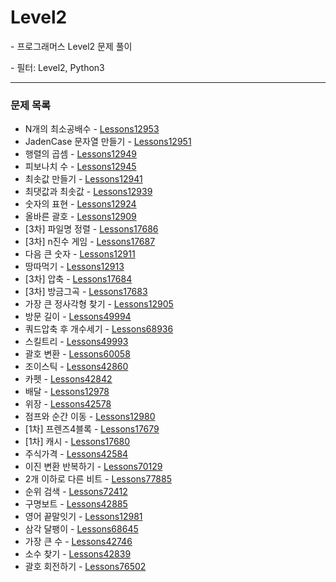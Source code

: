 # Level2
\- 프로그래머스 Level2 문제 풀이

\- 필터: Level2, Python3

---

### 문제 목록

- N개의 최소공배수 - [Lessons12953](https://github.com/StudyForCoding/ProgrammersLevel/tree/main/Level2/Lessons12953/README.md)
- JadenCase 문자열 만들기 - [Lessons12951](https://github.com/StudyForCoding/ProgrammersLevel/tree/main/Level2/Lessons12951/README.md)
- 행렬의 곱셈 - [Lessons12949](https://github.com/StudyForCoding/ProgrammersLevel/tree/main/Level2/Lessons12949/README.md)
- 피보나치 수 - [Lessons12945](https://github.com/StudyForCoding/ProgrammersLevel/tree/main/Level2/Lessons12945/README.md)
- 최솟값 만들기 - [Lessons12941](https://github.com/StudyForCoding/ProgrammersLevel/tree/main/Level2/Lessons12941/README.md)
- 최댓값과 최솟값 - [Lessons12939](https://github.com/StudyForCoding/ProgrammersLevel/tree/main/Level2/Lessons12939/README.md)
- 숫자의 표현 - [Lessons12924](https://github.com/StudyForCoding/ProgrammersLevel/tree/main/Level2/Lessons12924/README.md)
- 올바른 괄호 - [Lessons12909](https://github.com/StudyForCoding/ProgrammersLevel/tree/main/Level2/Lessons12909/README.md)
- [3차] 파일명 정렬 - [Lessons17686](https://github.com/StudyForCoding/ProgrammersLevel/tree/main/Level2/Lessons17686/README.md)
- [3차] n진수 게임 - [Lessons17687](https://github.com/StudyForCoding/ProgrammersLevel/tree/main/Level2/Lessons17687/README.md)
- 다음 큰 숫자 - [Lessons12911](https://github.com/StudyForCoding/ProgrammersLevel/tree/main/Level2/Lessons12911/README.md)
- 땅따먹기 - [Lessons12913](https://github.com/StudyForCoding/ProgrammersLevel/tree/main/Level2/Lessons12913/README.md)
- [3차] 압축 - [Lessons17684](https://github.com/StudyForCoding/ProgrammersLevel/tree/main/Level2/Lessons17684/README.md)
- [3차] 방금그곡 - [Lessons17683](https://github.com/StudyForCoding/ProgrammersLevel/tree/main/Level2/Lessons17683/README.md)
- 가장 큰 정사각형 찾기 - [Lessons12905](https://github.com/StudyForCoding/ProgrammersLevel/tree/main/Level2/Lessons12905/README.md)
- 방문 길이 - [Lessons49994](https://github.com/StudyForCoding/ProgrammersLevel/tree/main/Level2/Lessons49994/README.md)
- 쿼드압축 후 개수세기 - [Lessons68936](https://github.com/StudyForCoding/ProgrammersLevel/tree/main/Level2/Lessons68936/README.md)
- 스킬트리 - [Lessons49993](https://github.com/StudyForCoding/ProgrammersLevel/tree/main/Level2/Lessons49993/README.md)
- 괄호 변환 - [Lessons60058](https://github.com/StudyForCoding/ProgrammersLevel/blob/main/Level2/Lessons60058/README.md)
- 조이스틱 - [Lessons42860](https://github.com/StudyForCoding/ProgrammersLevel/blob/main/Level2/Lessons42860/README.md)
- 카펫 - [Lessons42842](https://github.com/StudyForCoding/ProgrammersLevel/blob/main/Level2/Lessons42842/README.md)
- 배달 - [Lessons12978](https://github.com/StudyForCoding/ProgrammersLevel/blob/main/Level2/Lessons12978/README.md)
- 위장 - [Lessons42578](https://github.com/StudyForCoding/ProgrammersLevel/blob/main/Level2/Lessons42578/README.md)
- 점프와 순간 이동 - [Lessons12980](https://github.com/StudyForCoding/ProgrammersLevel/blob/main/Level2/Lessons12980/README.md)
- [1차] 프렌즈4블록 - [Lessons17679](https://github.com/StudyForCoding/ProgrammersLevel/blob/main/Level2/Lessons17679/README.md)
- [1차] 캐시 - [Lessons17680](https://github.com/StudyForCoding/ProgrammersLevel/blob/main/Level2/Lessons17680/README.md)
- 주식가격 - [Lessons42584](https://github.com/StudyForCoding/ProgrammersLevel/blob/main/Level2/Lessons42584/README.md)
- 이진 변환 반복하기 - [Lessons70129](https://github.com/StudyForCoding/ProgrammersLevel/blob/main/Level2/Lessons70129/README.md)
- 2개 이하로 다른 비트 - [Lessons77885](https://github.com/StudyForCoding/ProgrammersLevel/blob/main/Level2/Lessons77885/README.md)
- 순위 검색 - [Lessons72412](https://github.com/StudyForCoding/ProgrammersLevel/blob/main/Level2/Lessons72412/README.md)
- 구명보트 - [Lessons42885](https://github.com/StudyForCoding/ProgrammersLevel/blob/main/Level2/Lessons42885/README.md)
- 영어 끝말잇기 - [Lessons12981](https://github.com/StudyForCoding/ProgrammersLevel/blob/main/Level2/Lessons12981/README.md)
- 삼각 달팽이 - [Lessons68645](https://github.com/StudyForCoding/ProgrammersLevel/blob/main/Level2/Lessons68645/README.md)
- 가장 큰 수 - [Lessons42746](https://github.com/StudyForCoding/ProgrammersLevel/blob/main/Level2/Lessons42746/README.md)
- 소수 찾기 - [Lessons42839](https://github.com/StudyForCoding/ProgrammersLevel/blob/main/Level2/Lessons42839/README.md)
- 괄호 회전하기 - [Lessons76502](https://github.com/StudyForCoding/ProgrammersLevel/blob/main/Level2/Lessons76502/README.md)
